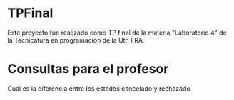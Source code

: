 # TPFinal
Este proyecto fue realizado como TP final de la materia "Laboratorio 4" de la Tecnicatura en programacion de la Utn FRA.

# Consultas para el profesor
Cual es la diferencia entre los estados cancelado y rechazado

